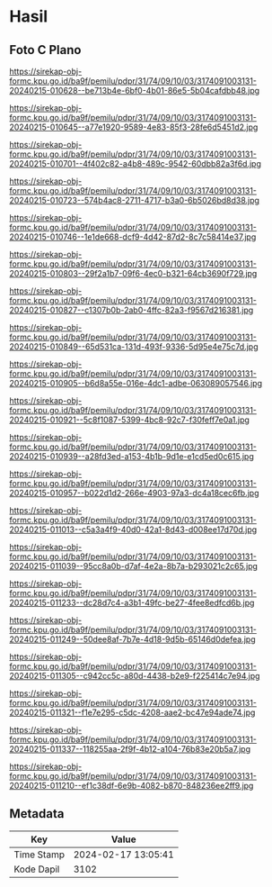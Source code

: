 # Hasil

## Foto C Plano

https://sirekap-obj-formc.kpu.go.id/ba9f/pemilu/pdpr/31/74/09/10/03/3174091003131-20240215-010628--be713b4e-6bf0-4b01-86e5-5b04cafdbb48.jpg

https://sirekap-obj-formc.kpu.go.id/ba9f/pemilu/pdpr/31/74/09/10/03/3174091003131-20240215-010645--a77e1920-9589-4e83-85f3-28fe6d5451d2.jpg

https://sirekap-obj-formc.kpu.go.id/ba9f/pemilu/pdpr/31/74/09/10/03/3174091003131-20240215-010701--4f402c82-a4b8-489c-9542-60dbb82a3f6d.jpg

https://sirekap-obj-formc.kpu.go.id/ba9f/pemilu/pdpr/31/74/09/10/03/3174091003131-20240215-010723--574b4ac8-2711-4717-b3a0-6b5026bd8d38.jpg

https://sirekap-obj-formc.kpu.go.id/ba9f/pemilu/pdpr/31/74/09/10/03/3174091003131-20240215-010746--1e1de668-dcf9-4d42-87d2-8c7c58414e37.jpg

https://sirekap-obj-formc.kpu.go.id/ba9f/pemilu/pdpr/31/74/09/10/03/3174091003131-20240215-010803--29f2a1b7-09f6-4ec0-b321-64cb3690f729.jpg

https://sirekap-obj-formc.kpu.go.id/ba9f/pemilu/pdpr/31/74/09/10/03/3174091003131-20240215-010827--c1307b0b-2ab0-4ffc-82a3-f9567d216381.jpg

https://sirekap-obj-formc.kpu.go.id/ba9f/pemilu/pdpr/31/74/09/10/03/3174091003131-20240215-010849--65d531ca-131d-493f-9336-5d95e4e75c7d.jpg

https://sirekap-obj-formc.kpu.go.id/ba9f/pemilu/pdpr/31/74/09/10/03/3174091003131-20240215-010905--b6d8a55e-016e-4dc1-adbe-063089057546.jpg

https://sirekap-obj-formc.kpu.go.id/ba9f/pemilu/pdpr/31/74/09/10/03/3174091003131-20240215-010921--5c8f1087-5399-4bc8-92c7-f30feff7e0a1.jpg

https://sirekap-obj-formc.kpu.go.id/ba9f/pemilu/pdpr/31/74/09/10/03/3174091003131-20240215-010939--a28fd3ed-a153-4b1b-9d1e-e1cd5ed0c615.jpg

https://sirekap-obj-formc.kpu.go.id/ba9f/pemilu/pdpr/31/74/09/10/03/3174091003131-20240215-010957--b022d1d2-266e-4903-97a3-dc4a18cec6fb.jpg

https://sirekap-obj-formc.kpu.go.id/ba9f/pemilu/pdpr/31/74/09/10/03/3174091003131-20240215-011013--c5a3a4f9-40d0-42a1-8d43-d008ee17d70d.jpg

https://sirekap-obj-formc.kpu.go.id/ba9f/pemilu/pdpr/31/74/09/10/03/3174091003131-20240215-011039--95cc8a0b-d7af-4e2a-8b7a-b293021c2c65.jpg

https://sirekap-obj-formc.kpu.go.id/ba9f/pemilu/pdpr/31/74/09/10/03/3174091003131-20240215-011233--dc28d7c4-a3b1-49fc-be27-4fee8edfcd6b.jpg

https://sirekap-obj-formc.kpu.go.id/ba9f/pemilu/pdpr/31/74/09/10/03/3174091003131-20240215-011249--50dee8af-7b7e-4d18-9d5b-65146d0defea.jpg

https://sirekap-obj-formc.kpu.go.id/ba9f/pemilu/pdpr/31/74/09/10/03/3174091003131-20240215-011305--c942cc5c-a80d-4438-b2e9-f225414c7e94.jpg

https://sirekap-obj-formc.kpu.go.id/ba9f/pemilu/pdpr/31/74/09/10/03/3174091003131-20240215-011321--f1e7e295-c5dc-4208-aae2-bc47e94ade74.jpg

https://sirekap-obj-formc.kpu.go.id/ba9f/pemilu/pdpr/31/74/09/10/03/3174091003131-20240215-011337--118255aa-2f9f-4b12-a104-76b83e20b5a7.jpg

https://sirekap-obj-formc.kpu.go.id/ba9f/pemilu/pdpr/31/74/09/10/03/3174091003131-20240215-011210--ef1c38df-6e9b-4082-b870-848236ee2ff9.jpg


## Metadata

| Key        | Value               |
| ---------- | ------------------- |
| Time Stamp | 2024-02-17 13:05:41 |
| Kode Dapil | 3102                |



